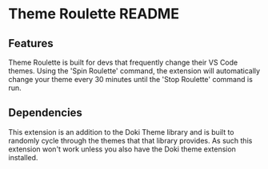 # Theme Roulette README

## Features

Theme Roulette is built for devs that frequently change their VS Code themes. Using the 'Spin Roulette' command, the extension will automatically change your theme every 30 minutes until the 'Stop Roulette' command is run.

## Dependencies

This extension is an addition to the Doki Theme library and is built to randomly cycle through the themes that that library provides. As such this extension won't work unless you also have the Doki theme extension installed.

